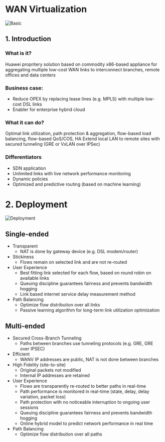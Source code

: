 # WAN Virtualization 

![Basic](https://github.com/Hybrid-Cloud/hybrid_cloud/blob/master/doc/WANV/images/WANV_basic.png)

## 1. Introduction
### What is it?
Huawei propritery solution based on commodity x86-based appliance for aggregating multiple low-cost WAN links to interconnect branches, remote offices and data centers
### Business case:
* Reduce OPEX by replacing lease lines (e.g. MPLS) with multiple low-cost DSL links
* Enabler for enterprise hybrid cloud

### What it can do?
Optimal link utilization, path protection & aggregation, flow-based load balancing, flow-based QoS/COS, HA
Extend local LAN to remote sites with secured tunneling (GRE or VxLAN over IPSec)

### Differentiators
* SDN application
* Unlimited links with live network performance monitoring
* Dynamic policies
* Optimized and predictive routing (based on machine learning)

# 2. Deployment

![Deployment](https://github.com/Hybrid-Cloud/hybrid_cloud/blob/master/doc/WANV/images/WANV_deployment.png)

## Single-ended
* Transparent
    - NAT is done by gateway device (e.g. DSL modem/router)
* Stickiness
    - Flows remain on selected link and are not             re-routed
* User Experience
    - Best fitting link selected for each flow, based on round robin on available links
    - Queuing discipline guarantees fairness and prevents bandwidth hogging
    - Link based internet service delay measurement method 
* Path Balancing
    - Optimize flow distribution over all links
    - Passive learning algorithm for long-term link utilization optimization

## Multi-ended
* Secured Cross-Branch Tunneling
    - Paths between branches use tunneling protocols (e.g. GRE, GRE over IPSEC)
* Efficient
    - WANV IP addresses are public, NAT is not done between branches
* High Fidelity (site-to-site)
    - Original packets not modified
    - Internal IP addresses are retained
* User Experience
    - Flows are transparently re-routed to better paths in real-time
    - Path performance is monitored in real-time (state, delay, delay variation, packet loss)
    - Path protection with no noticeable interruption to ongoing user sessions
    - Queuing discipline guarantees fairness and prevents bandwidth hogging
    - Online hybrid model to predict network performance in real time
* Path Balancing
    - Optimize flow distribution over all paths


